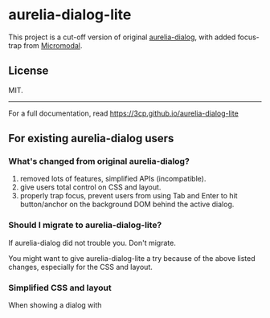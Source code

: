 # aurelia-dialog-lite

This project is a cut-off version of original [aurelia-dialog](https://github.com/aurelia/dialog), with added focus-trap from [Micromodal](https://github.com/ghosh/Micromodal).

## License

MIT.

------

For a full documentation, read https://3cp.github.io/aurelia-dialog-lite

## For existing aurelia-dialog users

### What's changed from original aurelia-dialog?

1. removed lots of features, simplified APIs (incompatible).
2. give users total control on CSS and layout.
3. properly trap focus, prevent users from using Tab and Enter to hit button/anchor on the background DOM behind the active dialog.

### Should I migrate to aurelia-dialog-lite?

If aurelia-dialog did not trouble you. Don't migrate.

You might want to give aurelia-dialog-lite a try because of the above listed changes, especially for the CSS and layout.

### Simplified CSS and layout

When showing a dialog with

